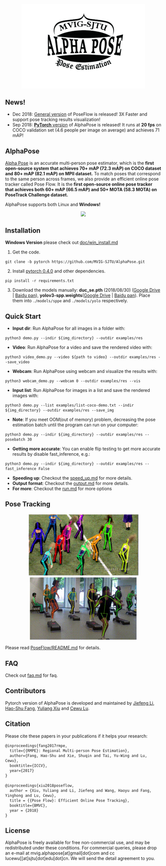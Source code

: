 
<div align="center">
    <img src="doc/logo.jpg", width="400">
</div>


## News!

- Dec 2018: [General version](https://github.com/MVIG-SJTU/AlphaPose/tree/pytorch/PoseFlow) of PoseFlow is released! 3X Faster and support pose tracking results visualization!
- Sep 2018: [**PyTorch** version](https://github.com/MVIG-SJTU/AlphaPose/tree/pytorch) of AlphaPose is released! It runs at **20 fps** on COCO validation set (4.6 people per image on average) and achieves 71 mAP!

## AlphaPose
[Alpha Pose](http://www.mvig.org/research/alphapose.html) is an accurate multi-person pose estimator, which is the **first open-source system that achieves 70+ mAP (72.3 mAP) on COCO dataset and 80+ mAP (82.1 mAP) on MPII dataset.** 
To match poses that correspond to the same person across frames, we also provide an efficient online pose tracker called Pose Flow. It is the **first open-source online pose tracker that achieves both 60+ mAP (66.5 mAP) and 50+ MOTA (58.3 MOTA) on PoseTrack Challenge dataset.**

AlphaPose supports both Linux and **Windows!**

<div align="center">
    <img src="doc/alphapose.gif", width="400">
</div>


## Installation
**Windows Version** please check out [doc/win_install.md](doc/win_install.md)

1. Get the code.
  ```Shell
  git clone -b pytorch https://github.com/MVIG-SJTU/AlphaPose.git
  ```

2. Install [pytorch 0.4.0](https://github.com/pytorch/pytorch) and other dependencies.
  ```Shell
  pip install -r requirements.txt
  ```

3. Download the models manually: **duc_se.pth** (2018/08/30) ([Google Drive]( https://drive.google.com/open?id=1OPORTWB2cwd5YTVBX-NE8fsauZJWsrtW) | [Baidu pan](https://pan.baidu.com/s/15jbRNKuslzm5wRSgUVytrA)), **yolov3-spp.weights**([Google Drive](https://drive.google.com/open?id=1D47msNOOiJKvPOXlnpyzdKA3k6E97NTC) | [Baidu pan](https://pan.baidu.com/s/1Zb2REEIk8tcahDa8KacPNA)). Place them into `./models/sppe` and `./models/yolo` respectively.


## Quick Start
- **Input dir**:  Run AlphaPose for all images in a folder with:
```
python3 demo.py --indir ${img_directory} --outdir examples/res 
```
- **Video**:  Run AlphaPose for a video and save the rendered video with:
```
python3 video_demo.py --video ${path to video} --outdir examples/res --save_video
```
- **Webcam**:  Run AlphaPose using webcam and visualize the results with:
```
python3 webcam_demo.py --webcam 0 --outdir examples/res --vis
```
- **Input list**:  Run AlphaPose for images in a list and save the rendered images with:
```
python3 demo.py --list examples/list-coco-demo.txt --indir ${img_directory} --outdir examples/res --save_img
```
- **Note**:  If you meet OOM(out of memory) problem, decreasing the pose estimation batch until the program can run on your computer:
```
python3 demo.py --indir ${img_directory} --outdir examples/res --posebatch 30
```
- **Getting more accurate**: You can enable flip testing to get more accurate results by disable fast_inference, e.g.:
```
python3 demo.py --indir ${img_directory} --outdir examples/res --fast_inference False
```
- **Speeding up**:  Checkout the [speed_up.md](doc/speed_up.md) for more details.
- **Output format**: Checkout the [output.md](doc/output.md) for more details.
- **For more**:  Checkout the [run.md](doc/run.md) for more options

## Pose Tracking

<p align='center'>
    <img src="doc/posetrack.gif", width="360">
    <img src="doc/posetrack2.gif", width="344">
</p>

Please read [PoseFlow/README.md](PoseFlow/) for details.


## FAQ
Check out [faq.md](doc/faq.md) for faq.

## Contributors
Pytorch version of AlphaPose is developed and maintained by [Jiefeng Li](http://jeff-leaf.site/), [Hao-Shu Fang](https://fang-haoshu.github.io/), [Yuliang Xiu](http://xiuyuliang.cn) and [Cewu Lu](http://www.mvig.org/). 

## Citation
Please cite these papers in your publications if it helps your research:

    @inproceedings{fang2017rmpe,
      title={{RMPE}: Regional Multi-person Pose Estimation},
      author={Fang, Hao-Shu and Xie, Shuqin and Tai, Yu-Wing and Lu, Cewu},
      booktitle={ICCV},
      year={2017}
    }

    @inproceedings{xiu2018poseflow,
      author = {Xiu, Yuliang and Li, Jiefeng and Wang, Haoyu and Fang, Yinghong and Lu, Cewu},
      title = {{Pose Flow}: Efficient Online Pose Tracking},
      booktitle={BMVC},
      year = {2018}
    }



## License
AlphaPose is freely available for free non-commercial use, and may be redistributed under these conditions. For commercial queries, please drop an e-mail at mvig.alphapose[at]gmail[dot]com and cc lucewu[[at]sjtu[dot]edu[dot]cn. We will send the detail agreement to you.
